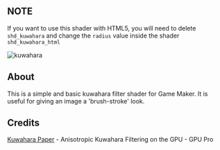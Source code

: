 ## **NOTE**
If you want to use this shader with HTML5, you will need to delete `shd_kuwahara` and change the `radius` value inside the shader `shd_kuwahara_html`

![kuwahara](https://user-images.githubusercontent.com/25496262/202015117-6120d04b-c1cd-46d2-9378-a5da3b069ff8.png)

## About
This is a simple and basic kuwahara filter shader for Game Maker. It is useful for giving an image a 'brush-stroke' look. 

## Credits
[Kuwahara Paper](http://www.umsl.edu/~kangh/Papers/kang-tpcg2010.pdf) - Anisotropic Kuwahara Filtering on the GPU - GPU Pro

